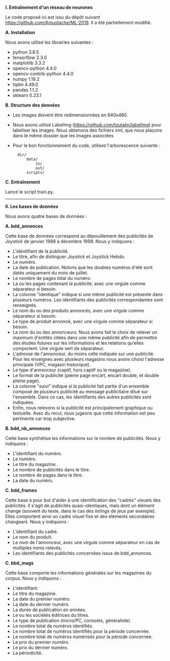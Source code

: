 **I. Entraînement d'un réseau de neurones**

Le code proposé ici est issu du dépôt suivant https://github.com/Amustache/ML-2019.
Il a été partiellement modifié.

**A. Installation**

Nous avons utilisé les librairies suivantes : 
- python 3.8.5
- tensorflow 2.3.0
- matplotlib 3.3.2
- opencv-python 4.4.0
- opencv-contrib-python 4.4.0
- numpy 1.19.2
- tqdm 4.49.0
- pandas 1.1.2
- sklearn 0.23.1

**B. Structure des données**

- Les images doivent être redimensionnées en 640x480.
- Nous avons utilisé LabelImg (https://github.com/tzutalin/labelImg) pour labeliser les images. Nous obtenons des fichiers xml, que nous plaçons dans le même dossier que les images associées
- Pour le bon fonctionnement du code, utilisez l'arborescence suivante :
		
		dir/
			data/
				in/
				out/
			scripts/
			

**C. Entraînement**

Lancé le script train.py.

****
**II. Les bases de données**

Nous avons quatre bases de données :

**A. bdd_annonces**

Cette base de données correspond au dépouillement des publicités de *Joystick* de janvier 1988 à décembre 1998. Nous y indiquons :

- L'identifiant de la publicité.
- Le titre, afin de distinguer *Joystick* et Joystick Hebdo.
-  Le numéro.
-  La date de publication. Notons que les doubles numéros d'été sont datés uniquement du mois de juillet.
- Le nombre de pages total du numéro.
- La ou les pages contenant la publicité, avec une virgule comme séparateur si besoin.
- La colonne "identique" indique si une même publicité est présente dans plusieurs numéros. Les identifiants des publicités correspondantes sont renseignés.
- Le nom du ou des produits annoncés, avec une virgule comme séparateur si besoin.
-  Le type de produit annoncé, avec une virgule comme séparateur si besoin.
- Le nom du ou des annonceurs. Nous avons fait le choix de relever un maximum d'entités citées dans une même publicité afin de permettre des études futures sur les informations et les relations qu'elles comportent. Une virgule sert de séparateur.
- L'adresse de l'annonceur, du moins celle indiquée sur une publicité. Pour les enseignes avec plusieurs magasins nous avons choisi l'adresse principale (VPC, magasin historique).
- Le type d'annonceur (captif, hors captif ou le magazine).
- Le format de la publicité (pleine page encart, encart double, et double pleine page).
- La colonne "suivi" indique si la publicité fait partie d'un ensemble composé de plusieurs publicité au message publicitaire dilué sur l'ensemble. Dans ce cas, les identifiants des autres publicités sont indiquées.
-  Enfin, nous relevons si la publicité est principalement graphique ou textuelle. Avec du recul, nous jugeons que cette information est peu pertinente car trop subjective.

**B. bdd_nb_annonces**

Cette base synthétise les informations sur le nombre de publicités. Nous y indiquons :

- L'identifiant du numéro.
- Le numéro.
- Le titre du magazine.
- Le nombre de publicités dans le titre.
- Le nombre de pages dans le titre.
- La date du numéro.

**C. bdd_frames**

Cette base a pour but d'aider à une identification des "cadres" visuels des publicités. Il s'agit de publicités quasi-identiques, mais dont un élément change (souvent du texte, dans le cas des *listings* de jeux par exemple). Elles comportent ainsi un cadre visuel fixe et des éléments secondaires changeant. Nous y indiquons :

- L'identifiant du cadre.
- Le nom du produit.
- Le nom de l'annonceur, avec une virgule comme séparateur en cas de multiples noms relevés.
- Les identifiants des publicités concernées issus de bdd_annonces.

**C. bbd_mags**

Cette base comporte les informations générales sur les magazines du corpus. Nous y indiquons :

- L'identifiant.
- Le titre du magazine.
- La date du premier numéro.
- La date du dernier numéro.
- La durée de publication en années.
- Le ou les sociétés éditrices du titres.
- Le type de publication (micro/PC, consoles, généraliste).
- Le nombre total de numéros identifiés.
- Le nombre total de numéros identifiés pour la période concernée.
- Le nombre total de numéros numérisés pour la période concernée.
- Le prix du premier numéro.
- Le prix du dernier numéro.
- La périodicité.


       

